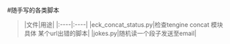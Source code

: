 #随手写的各类脚本
>|文件|用途|
|:----|:----|
|eck_concat_status.py|检查tengine concat 模块具体 某个url出错的脚本|
|jokes.py|随机读一个段子发送至email|


